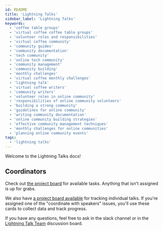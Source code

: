 ```yaml
---
id: README
title: 'Lightning Talks'
sidebar_label: 'Lightning Talks'
keywords:
  - 'coffee table groups'
  - 'virtual coffee coffee table groups'
  - 'volunteer roles and responsibilities'
  - 'virtual coffee community'
  - 'community guides'
  - 'community documentation'
  - 'tech community'
  - 'online tech community'
  - 'community management'
  - 'community building'
  - 'monthly challenges'
  - 'virtual coffee monthly challenges'
  - 'lightning talk'
  - 'virtual coffee writers'
  - 'community writers'
  - 'volunteer roles in online community'
  - 'responsibilities of online community volunteers'
  - 'building a strong community'
  - 'guidelines for online community'
  - 'writing community documentation'
  - 'online community building strategies'
  - 'effective community management techniques'
  - 'monthly challenges for online communities'
  - 'planning online community events'
tags:
  - 'lightning talks'
---
```


Welcome to the Lightning Talks docs!

## Coordinators

Check out [the project board](https://github.com/Virtual-Coffee/VC-Community-Docs/projects/1) for available tasks. Anything that isn't assigned is up for grabs.

We also have [a project board available](https://github.com/Virtual-Coffee/VC-Community-Docs/projects/2) for tracking individual talks. If you're assigned one of the "coordinate with speakers" issues, you'll use these cards to collect data and track progress.

If you have any questions, feel free to ask in the slack channel or in the [Lightning Talk Team](https://github.com/orgs/Virtual-Coffee/teams/lightning-talk-team) discussion board.
